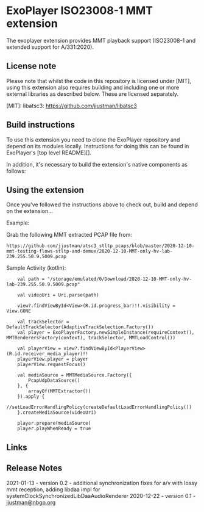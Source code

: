 # ExoPlayer ISO23008-1 MMT extension #

The exoplayer extension provides MMT playback support (ISO23008-1 and extended support for A/331:2020).

## License note ##

Please note that whilst the code in this repository is licensed under
[MIT], using this extension also requires building and including one or
more external libraries as described below. These are licensed separately.

[MIT]: libatsc3: https://github.com/jjustman/libatsc3

## Build instructions ##

To use this extension you need to clone the ExoPlayer repository and depend on
its modules locally. Instructions for doing this can be found in ExoPlayer's
[top level README][].

In addition, it's necessary to build the extension's native components as
follows:

## Using the extension ##

Once you've followed the instructions above to check out, build and depend on
the extension...


Example:

Grab the following MMT extracted PCAP file from:

    https://github.com/jjustman/atsc3_stltp_pcaps/blob/master/2020-12-10-mmt-testing-flows-stltp-and-demux/2020-12-10-MMT-only-hv-lab-239.255.50.9.5009.pcap

Sample Activity (kotlin):

        val path = "/storage/emulated/0/Download/2020-12-10-MMT-only-hv-lab-239.255.50.9.5009.pcap"

        val videoUri = Uri.parse(path)

        view?.findViewById<View>(R.id.progress_bar)!!.visibility = View.GONE

        val trackSelector = DefaultTrackSelector(AdaptiveTrackSelection.Factory())
        val player = ExoPlayerFactory.newSimpleInstance(requireContext(), MMTRenderersFactory(context), trackSelector, MMTLoadControl())

        val playerView = view?.findViewById<PlayerView>(R.id.receiver_media_player)!!
        playerView.player = player
        playerView.requestFocus()

        val mediaSource = MMTMediaSource.Factory({
            PcapUdpDataSource()
        }, {
            arrayOf(MMTExtractor())
        }).apply {
            //setLoadErrorHandlingPolicy(createDefaultLoadErrorHandlingPolicy())
        }.createMediaSource(videoUri)

        player.prepare(mediaSource)
        player.playWhenReady = true


## Links ##

## Release Notes ##
2021-01-13 - version 0.2 - additional synchronization fixes for a/v with lossy mmt reception, adding libdaa impl for systemClockSynchronizedLibDaaAudioRenderer 
2020-12-22 - version 0.1 - jjustman@nbgp.org
